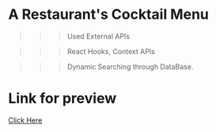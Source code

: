 # A Restaurant's Cocktail Menu

>>> Used External APIs

>>> React Hooks, Context APIs

>>> Dynamic Searching through DataBase.

# Link for preview

[Click Here](https://cocktail-setup.netlify.app/)
